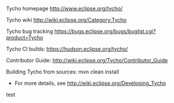 Tycho homepage http://www.eclipse.org/tycho/

Tycho wiki http://wiki.eclipse.org/Category:Tycho

Tycho bug tracking https://bugs.eclipse.org/bugs/buglist.cgi?product=Tycho

Tycho CI builds: https://hudson.eclipse.org/tycho/

Contributor Guide: http://wiki.eclipse.org/Tycho/Contributor_Guide

Building Tycho from sources: mvn clean install
- For more details, see http://wiki.eclipse.org/Developing_Tycho


test 